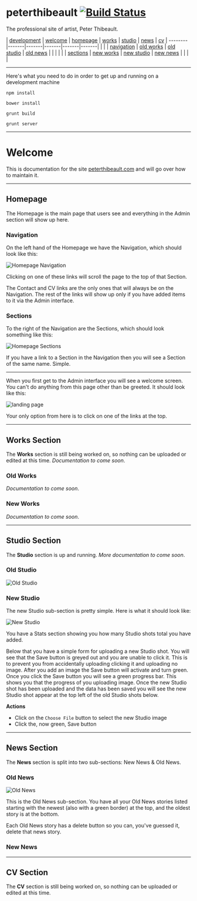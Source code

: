 # peterthibeault [![Build Status](https://travis-ci.org/wylie/peterthibeault.svg?branch=develop)](https://travis-ci.org/wylie/peterthibeault)

The professional site of artist, Peter Thibeault.

| [development](#development) | [welcome](#welcome) | [homepage](#homepage) | [works](#works) | [studio](#studio) | [news](#news) | [cv](#cv)
| --------|-------|-------|-------|-------|-------|
|  |  | [navigation](#navigation) | [old works](#oldworks) | [old studio](#oldstudio) | [old news](#oldnews) |  |  |  |
|  | [sections](#sections) | [new works](#newworks) | [new studio](#newstudio) | [new news](#newnews) |  |  |  |

---

<a name="development"></a>
Here's what you need to do in order to get up and running on a development machine

`npm install`

`bower install`

`grunt build`

`grunt server`

---

<a name="welcome"></a>
# Welcome

This is documentation for the site [peterthibeault.com](http://peterthibeault.com) and will go over how to maintain it.

---

<a name="homepage"></a>
## Homepage

The Homepage is the main page that users see and everything in the Admin section will show up here.

<a name="navigation"></a>
### Navigation

On the left hand of the Homepage we have the Navigation, which should look like this:

![Homepage Navigation](https://raw.githubusercontent.com/wylie/peterthibeault/gh-pages/images/homepage-nav.png)

Clicking on one of these links will scroll the page to the top of that Section.

The Contact and CV links are the only ones that will always be on the Navigation. The rest of the links will show up only if you have added items to it via the Admin interface.

<a name="sections"></a>
### Sections

To the right of the Navigation are the Sections, which should look something like this:

![Homepage Sections](https://raw.githubusercontent.com/wylie/peterthibeault/gh-pages/images/homepage-section.png)

If you have a link to a Section in the Navigation then you will see a Section of the same name. Simple.

---

When you first get to the Admin interface you will see a welcome screen. You can't do anything from this page other than be greeted. It should look like this:

![landing page](https://raw.githubusercontent.com/wylie/peterthibeault/gh-pages/images/welcome-section.png)

Your only option from here is to click on one of the links at the top.

---

<a name="works"></a>
## Works Section

The **Works** section is still being worked on, so nothing can be uploaded or edited at this time. _Documentation to come soon_.

<a name="oldworks"></a>
### Old Works

_Documentation to come soon_.

<a name="newworks"></a>
### New Works

_Documentation to come soon_.

---

<a name="studio"></a>
## Studio Section

The **Studio** section is up and running. _More documentation to come soon_.

<a name="oldstudio"></a>
### Old Studio

![Old Studio](https://raw.githubusercontent.com/wylie/peterthibeault/gh-pages/images/studio-old.png)

<a name="newstudio"></a>
### New Studio

The new Studio sub-section is pretty simple. Here is what it should look like:

![New Studio](https://raw.githubusercontent.com/wylie/peterthibeault/gh-pages/images/studio-new.png)

You have a Stats section showing you how many Studio shots total you have added.

Below that you have a simple form for uploading a new Studio shot. You will see that the Save button is greyed out and you are unable to click it. This is to prevent you from accidentally uploading clicking it and uploading no image. After you add an image the Save button will activate and turn green. Once you click the Save button you will see a green progress bar. This shows you that the progress of you uploading image. Once the new Studio shot has been uploaded and the data has been saved you will see the new Studio shot appear at the top left of the old Studio shots below.  

**Actions**
- Click on the `Choose File` button to select the new Studio image
- Click the, now green, Save button

---

<a name="news"></a>
## News Section

The **News** section is split into two sub-sections: New News & Old News.

<a name="oldnews"></a>
### Old News
![Old News](https://raw.githubusercontent.com/wylie/peterthibeault/gh-pages/images/news-old.png)

This is the Old News sub-section. You have all your Old News stories listed starting with the newest (also with a green border) at the top, and the oldest story is at the bottom.

Each Old News story has a delete button so you can, you've guessed it, delete that news story.

<a name="newnews"></a>
### New News

---

<a name="cv"></a>
## CV Section

The **CV** section is still being worked on, so nothing can be uploaded or edited at this time.
